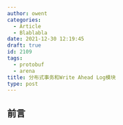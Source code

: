 ```yaml
---
author: owent
categories:
  - Article
  - Blablabla
date: 2021-12-30 12:19:45
draft: true
id: 2109
tags: 
  - protobuf
  - arena
title: 分布式事务和Write Ahead Log模块
type: post
---
```


## 前言

